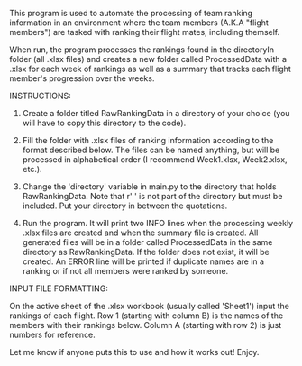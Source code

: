 This program is used to automate the processing of team ranking information in an environment where the team members (A.K.A "flight members") are tasked with ranking
their flight mates, including themself.

When run, the program processes the rankings found in the directoryIn folder (all .xlsx files) and creates a new folder called ProcessedData with a .xlsx for each week
of rankings as well as a summary that tracks each flight member's progression over the weeks.

INSTRUCTIONS:

1. Create a folder titled RawRankingData in a directory of your choice (you will have to copy this directory to the code).

2. Fill the folder with .xlsx files of ranking information according to the format described below. The files can be named anything, but will be processed
in alphabetical order (I recommend Week1.xlsx, Week2.xlsx, etc.).

3. Change the 'directory' variable in main.py to the directory that holds RawRankingData. Note that r' ' is not part of the directory but must be included. Put your
directory in between the quotations.

4. Run the program. It will print two INFO lines when the processing weekly .xlsx files are created and when the summary file is created. All generated files will be in 
a folder called ProcessedData in the same directory as RawRankingData. If the folder does not exist, it will be created. An ERROR line will be printed if duplicate names 
are in a ranking or if not all members were ranked by someone.

INPUT FILE FORMATTING:

On the active sheet of the .xlsx workbook (usually called 'Sheet1') input the rankings of each flight. Row 1 (starting with column B) is the names of the members with their rankings below. Column A (starting with row 2) is just numbers for reference.

Let me know if anyone puts this to use and how it works out! Enjoy.

